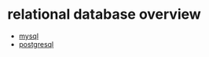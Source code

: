 # relational database overview

  - [mysql](mysql/mysql.md)
  - [postgresql](postgresql/postgresql.md)